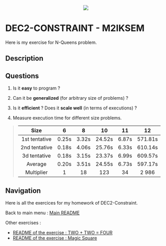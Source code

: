 <p align="center">
  <img src="https://study-eu.s3.amazonaws.com/uploads/university/universit--paris-1-panth-on-sorbonne-479-logo.png">
</p>

# DEC2-CONSTRAINT - M2IKSEM

Here is my exercise for N-Queens problem.

## Description

## Questions

1. Is it **easy** to program ? 
> 
2. Can it be **generalized** (for arbitrary size of problems) ? 
> 
3. Is it **efficient** ? Does it **scale well** (in terms of executions) ? 
>  
4. Measure execution time for different size problems.
> | Size | 6  | 8 | 10 | 11 | 12 |
> | :---:   | :-: | :-: | :-: | :-: | :-: |
> | 1st tentative | 0.25s | 3.32s | 24.52s | 6.87s | 571.81s |
> | 2nd tentative | 0.18s | 4.06s | 25.76s | 6.33s | 610.14s |
> | 3d tentative | 0.18s | 3.15s | 23.37s | 6.99s | 609.57s |
> | Average | 0.20s | 3.51s | 24.55s | 6.73s | 597.17s |
> | Multiplier | 1 | 18 | 123 | 34 | 2 986 |


## Navigation 
Here is all the exercices for my homework of DEC2-Constraint.


Back to main menu : [Main README](https://github.com/corentinleroux/dec2-constraint/)

Other exercises : 

- [README of the exercise : TWO + TWO = FOUR](https://github.com/corentinleroux/dec2-constraint/tree/main/TWO)
- [README of the exercise : Magic Square](https://github.com/corentinleroux/dec2-constraint/tree/main/Square)
